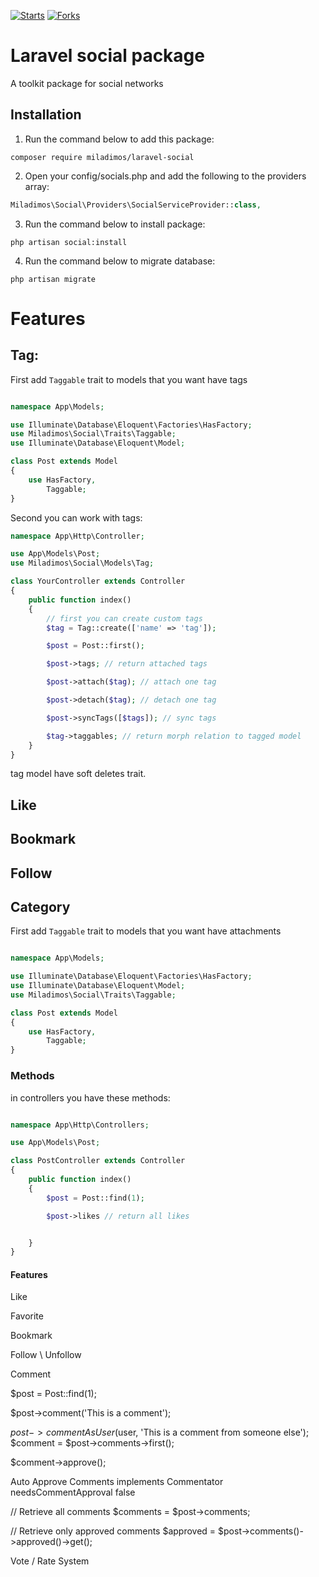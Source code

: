 [![Starts](https://img.shields.io/github/stars/miladimos/laravel-social?style=flat&logo=github)](https://github.com/miladimos/laravel-social/forks)
[![Forks](https://img.shields.io/github/forks/miladimos/laravel-social?style=flat&logo=github)](https://github.com/miladimos/laravel-social/stargazers)


# Laravel social package

A toolkit package for social networks

## Installation

1. Run the command below to add this package:

```
composer require miladimos/laravel-social
```

2. Open your config/socials.php and add the following to the providers array:

```php
Miladimos\Social\Providers\SocialServiceProvider::class,
```

3. Run the command below to install package:

```
php artisan social:install
```

4. Run the command below to migrate database:

```
php artisan migrate
```

# Features

## Tag:

First add `Taggable` trait to models that you want have tags

```php

namespace App\Models;

use Illuminate\Database\Eloquent\Factories\HasFactory;
use Miladimos\Social\Traits\Taggable;
use Illuminate\Database\Eloquent\Model;

class Post extends Model
{
    use HasFactory,
        Taggable;
}

```

Second you can work with tags:

```php
namespace App\Http\Controller;

use App\Models\Post;
use Miladimos\Social\Models\Tag;

class YourController extends Controller
{
    public function index()
    {   
        // first you can create custom tags
        $tag = Tag::create(['name' => 'tag']);   

        $post = Post::first();

        $post->tags; // return attached tags

        $post->attach($tag); // attach one tag

        $post->detach($tag); // detach one tag

        $post->syncTags([$tags]); // sync tags

        $tag->taggables; // return morph relation to tagged model
    }
}

```
tag model have soft deletes trait.


## Like

## Bookmark

## Follow

## Category

First add `Taggable` trait to models that you want have attachments

```php

namespace App\Models;

use Illuminate\Database\Eloquent\Factories\HasFactory;
use Illuminate\Database\Eloquent\Model;
use Miladimos\Social\Traits\Taggable;

class Post extends Model
{
    use HasFactory,
        Taggable;
}

```

### Methods

in controllers you have these methods:

```php

namespace App\Http\Controllers;

use App\Models\Post;

class PostController extends Controller
{
    public function index()
    {
        $post = Post::find(1);

        $post->likes // return all likes


    }
}

```

####  Features

Like

Favorite

Bookmark

Follow \ Unfollow

Comment

$post = Post::find(1);

$post->comment('This is a comment');

$post->commentAsUser($user, 'This is a comment from someone else');
$comment = $post->comments->first();

$comment->approve();

Auto Approve Comments implements Commentator needsCommentApproval false

// Retrieve all comments
$comments = $post->comments;

// Retrieve only approved comments
$approved = $post->comments()->approved()->get();

Vote / Rate System
